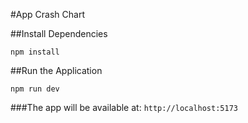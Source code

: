 #App Crash Chart

##Install Dependencies

```npm install```

##Run the Application 

```npm run dev```

###The app will be available at:
```http://localhost:5173```
